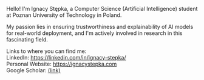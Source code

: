 
Hello! I'm Ignacy Stępka, a Computer Science (Artificial Intelligence) student at Poznan University of Technology in Poland.

My passion lies in ensuring trustworthiness and explainability of AI models for real-world deployment, and I'm actively involved in research in this fascinating field.

Links to where you can find me:  
LinkedIn: https://linkedin.com/in/ignacy-stepka/  
Personal Website: https://ignacystepka.com  
Google Scholar: [(link)](https://scholar.google.com/citations?view_op=list_works&hl=en&hl=en&user=EEq1zd0AAAAJ)
